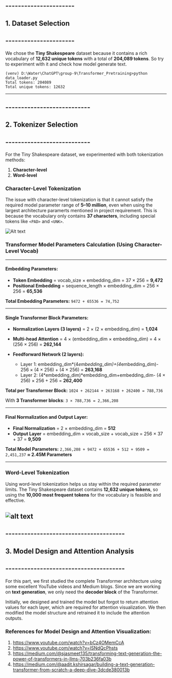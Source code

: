 ## ----------------------

## 1. Dataset Selection

## ----------------------

We chose the **Tiny Shakespeare** dataset because it contains a rich vocabulary of **12,632 unique tokens** with a total of **204,089 tokens**. So try to experiment with it and check how model generate text. 

```
(venv) D:\Water\ChatGPT\group-9\Transformer_Pretraining>python data_loader.py
Total tokens: 204089  
Total unique tokens: 12632
```

---

## ---------------------------

## 2. Tokenizer Selection

## ---------------------------

For the Tiny Shakespeare dataset, we experimented with both tokenization methods:

1. **Character-level**
2. **Word-level**

### Character-Level Tokenization

The issue with character-level tokenization is that it cannot satisfy the required model parameter range of **5–10 million**, even when using the largest architecture paramerts mentioned in project requirement. This is because the vocabulary only contains **37 characters**, including special tokens like `<PAD>` and `<UNK>`.

![Alt text](<TotalModelParam-With CharLevelTokenizationUsed.png>)

### Transformer Model Parameters Calculation (Using Character-Level Vocab)

---

#### Embedding Parameters:

* **Token Embedding** = vocab_size × embedding_dim = 37 × 256 = **9,472**
* **Positional Embedding** = sequence_length × embedding_dim = 256 × 256 = **65,536**

**Total Embedding Parameters:**
`9472 + 65536 = 74,752`

---

#### Single Transformer Block Parameters:

* **Normalization Layers (3 layers)** = 2 × (2 × embedding_dim) = **1,024**
* **Multi-head Attention** = 4 × (embedding_dim × embedding_dim) = 4 × (256 × 256) = **262,144**
* **Feedforward Network (2 layers):**

  * Layer 1: embedding_dim*(4*embedding_dim)+(4*embedding_dim)- 256 × (4 × 256) + (4 × 256) = **263,168**
  * Layer 2: (4*embedding_dim)*embedding_dim+embedding_dim- (4 × 256) × 256 + 256 = **262,400**

**Total per Transformer Block:**
`1024 + 262144 + 263168 + 262400 = 788,736`

With **3 Transformer blocks**:
`3 × 788,736 = 2,366,208`

---

#### Final Normalization and Output Layer:

* **Final Normalization** = 2 × embedding_dim = **512**
* **Output Layer** = embedding_dim × vocab_size + vocab_size = 256 × 37 + 37 = **9,509**

**Total Model Parameters:**
`2,366,208 + 9472 + 65536 + 512 + 9509 = 2,451,237`
**≈ 2.45M Parameters**

---

### Word-Level Tokenization

Using word-level tokenization helps us stay within the required parameter limits. The Tiny Shakespeare dataset contains **12,632 unique tokens**, so using the **10,000 most frequent tokens** for the vocabulary is feasible and effective.

![alt text](<Training.png>)
---

## --------------------------------------

## 3. Model Design and Attention Analysis

## --------------------------------------

For this part, we first studied the complete Transformer architecture using some excellent YouTube videos and Medium blogs. Since we are working on **text generation**, we only need the **decoder block** of the Transformer.

Initially, we designed and trained the model but forgot to return attention values for each layer, which are required for attention visualization. We then modified the model structure and retrained it to include the attention outputs.

### References for Model Design and Attention Visualization:

1. https://www.youtube.com/watch?v=bCz4OMemCcA
2. https://www.youtube.com/watch?v=ISNdQcPhsts
3. https://medium.com/@sjasmeet135/transforming-text-generation-the-power-of-transformers-in-llms-703b236fa03b
4. https://medium.com/@aadit.kshirsagar/building-a-text-generation-transformer-from-scratch-a-deep-dive-3dcde380013b
